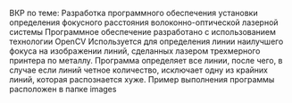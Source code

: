 ВКР по теме: Разработка программного обеспечения установки определения фокусного расстояния волоконно-оптической лазерной системы
Программное обеспечение разработано с использованием технологии OpenCV
Используется для определения линии наилучшего фокуса на изображении линий, сделанных лазером трехмерного принтера по металлу.
Программа определяет все линии, после чего, в случае если линий четное количество, исключает одну из крайних линий, которая распознается хуже.
Пример выполнения программы расположен в папке images
